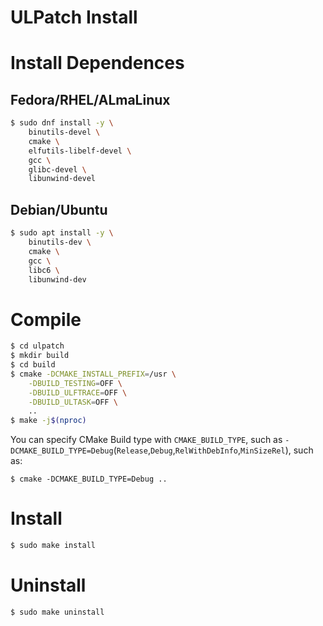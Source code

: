 ULPatch Install
===============

# Install Dependences

## Fedora/RHEL/ALmaLinux

```bash
$ sudo dnf install -y \
	binutils-devel \
	cmake \
	elfutils-libelf-devel \
	gcc \
	glibc-devel \
	libunwind-devel
```

## Debian/Ubuntu

```bash
$ sudo apt install -y \
	binutils-dev \
	cmake \
	gcc \
	libc6 \
	libunwind-dev
```

# Compile

```bash
$ cd ulpatch
$ mkdir build
$ cd build
$ cmake -DCMAKE_INSTALL_PREFIX=/usr \
	-DBUILD_TESTING=OFF \
	-DBUILD_ULFTRACE=OFF \
	-DBUILD_ULTASK=OFF \
	..
$ make -j$(nproc)
```

You can specify CMake Build type with `CMAKE_BUILD_TYPE`, such as `-DCMAKE_BUILD_TYPE=Debug`(`Release`,`Debug`,`RelWithDebInfo`,`MinSizeRel`), such as:

```
$ cmake -DCMAKE_BUILD_TYPE=Debug ..
```


# Install

```bash
$ sudo make install
```

# Uninstall

```bash
$ sudo make uninstall
```
